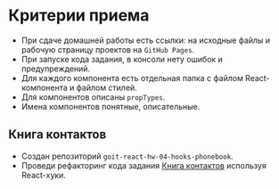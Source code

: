 
# Критерии приема

- При сдаче домашней работы есть ссылки: на исходные файлы и рабочую страницу
  проектов на `GitHub Pages`.
- При запуске кода задания, в консоли нету ошибок и предупреждений.
- Для каждого компонента есть отдельная папка с файлом React-компонента и файлом
  стилей.
- Для компонентов описаны `propTypes`.
- Имена компонентов понятные, описательные.

## Книга контактов

- Создан репозиторий `goit-react-hw-04-hooks-phonebook`.
- Проведи рефакторинг кода задания
  [Книга контактов](../homework-03/phonebook/README.md) используя React-хуки.